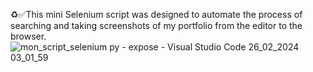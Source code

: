 ♻️✅This mini Selenium script was designed to automate the process of searching and taking screenshots of my portfolio from the editor to the browser.
![mon_script_selenium py - expose - Visual Studio Code 26_02_2024 03_01_59](https://github.com/LINDEX171/Selenium/assets/129359610/3a84dbd3-7a89-4920-ba71-2566a3707f01)
